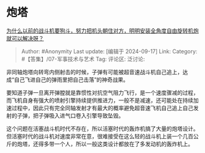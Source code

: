 # 炮塔
[为什么以前的战斗机要狗斗，努力把机头朝住对方，明明安装全角度自由旋转机炮就可以解决呀？](https://www.zhihu.com/question/644621695/answer/3627100466)

> Author: #Anonymity
> Last update: [编辑于 2024-09-17]
> Link:
> Category: #【答集】/07-军事技术与艺术 
> Tag: 
> 评论区:
> 泛讨论:

非同轴炮塔向转弯内侧射击的时候，子弹有可能被超音速战斗机自己追上，达成“自己飞进自己的弹雨里把自己击落”的神奇战果。

要知道子弹一旦离开弹膛就是靠惯性对抗空气阻力飞行，是一个速度骤减的过程，而飞机自身有强大的喷射引擎持续提供推进力，一般不是减速，还可能处在持续加速过程中，因此只有完全同轴发射才有最大的概率避免超音速飞机自己追上自己发射的子弹，把子弹吸入进气口卷入引擎导致坠毁。

这个问题在活塞战斗机时代不存在，所以活塞时代的轰炸机搞了大量的炮塔设计。但活塞时代的战斗机对速度非常在意，很难接受在这么轻的战斗机上装一个几百公斤的炮塔，还得多带一个人，所以一般这类设计都放在了多发动机的轰炸机上。